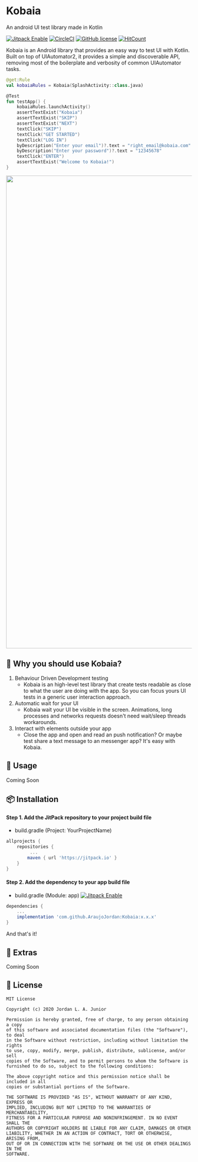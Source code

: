 # Kobaia
An android UI test library made in Kotlin

[![Jitpack Enable](https://jitpack.io/v/AraujoJordan/Kobaia.svg)](https://jitpack.io/p/AraujoJordan/Kobaia/)
[![CircleCI](https://circleci.com/gh/AraujoJordan/Kobaia.svg?style=shield)](https://circleci.com/gh/AraujoJordan/Kobaia)
[![GitHub license](https://img.shields.io/badge/License-MIT-brightgreen)](https://github.com/AraujoJordan/Kobaia/LICENSE)
[![HitCount](http://hits.dwyl.com/AraujoJordan/Kobaia.svg)](http://hits.dwyl.com/AraujoJordan/Kobaia)

Kobaia is an Android library that provides an easy way to test UI with Kotlin. Built on top of UIAutomator2, it provides a simple and discoverable API, removing most of the boilerplate and verbosity of common UIAutomator tasks.

```kotlin
@get:Rule
val kobaiaRules = Kobaia(SplashActivity::class.java)

@Test
fun testApp() {
    kobaiaRules.launchActivity()
    assertTextExist("Kobaia")
    assertTextExist("SKIP")
    assertTextExist("NEXT")
    textClick("SKIP")
    textClick("GET STARTED")
    textClick("LOG IN")
    byDescription("Enter your email")?.text = "right_email@kobaia.com"
    byDescription("Enter your password")?.text = "12345678"
    textClick("ENTER")
    assertTextExist("Welcome to Kobaia!")
}
```

<p float="left" align="center">
<img src="https://raw.githubusercontent.com/AraujoJordan/Kobaia/master/doc/kobaiaExample.gif" width="1280"/>
</p>

## 🚀 Why you should use Kobaia?

1. Behaviour Driven Development testing
   * Kobaia is an high-level test library that create tests readable as close to what the user are doing with the app. So you can focus yours UI tests in a generic user interaction approach.
2. Automatic wait for your UI
   * Kobaia wait your UI be visible in the screen. Animations, long processes and networks requests doesn't need wait/sleep threads workarounds.
3. Interact with elements outside your app
   * Close the app and open and read an push notification? Or maybe test share a text message to an messenger app? It's easy with Kobaia.

## 📖 Usage

Coming Soon

## 📦 Installation

#### Step 1. Add the JitPack repository to your project build file

+ build.gradle (Project: YourProjectName)
```gradle
allprojects {
	repositories {
	     ...
		maven { url 'https://jitpack.io' }
	}
}
```

#### Step 2. Add the dependency to your app build file

+ build.gradle (Module: app) [![Jitpack Enable](https://jitpack.io/v/AraujoJordan/Kobaia.svg)](https://jitpack.io/p/AraujoJordan/Kobaia/)
```gradle
dependencies {
    ...
	implementation 'com.github.AraujoJordan:Kobaia:x.x.x'
}
```

And that's it!

## 🌟 Extras

Coming Soon

## 📄 License

```
MIT License

Copyright (c) 2020 Jordan L. A. Junior

Permission is hereby granted, free of charge, to any person obtaining a copy
of this software and associated documentation files (the "Software"), to deal
in the Software without restriction, including without limitation the rights
to use, copy, modify, merge, publish, distribute, sublicense, and/or sell
copies of the Software, and to permit persons to whom the Software is
furnished to do so, subject to the following conditions:

The above copyright notice and this permission notice shall be included in all
copies or substantial portions of the Software.

THE SOFTWARE IS PROVIDED "AS IS", WITHOUT WARRANTY OF ANY KIND, EXPRESS OR
IMPLIED, INCLUDING BUT NOT LIMITED TO THE WARRANTIES OF MERCHANTABILITY,
FITNESS FOR A PARTICULAR PURPOSE AND NONINFRINGEMENT. IN NO EVENT SHALL THE
AUTHORS OR COPYRIGHT HOLDERS BE LIABLE FOR ANY CLAIM, DAMAGES OR OTHER
LIABILITY, WHETHER IN AN ACTION OF CONTRACT, TORT OR OTHERWISE, ARISING FROM,
OUT OF OR IN CONNECTION WITH THE SOFTWARE OR THE USE OR OTHER DEALINGS IN THE
SOFTWARE.
```

